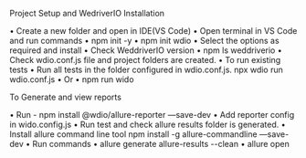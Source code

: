Project Setup and WedriverIO Installation

•	Create a new folder and open in IDE(VS Code)
•	Open terminal  in VS Code and run commands
•	npm init -y
•	npm init wdio
•	Select the options as required and install
•	Check WeddriverIO version 
•	npm ls weddriverio
•	Check wdio.conf.js file and project folders are created.
•	To run existing tests
•	Run all tests in the folder configured in wdio.conf.js.  npx wdio run wdio.conf.js
•	Or 
•	npm run wido

To Generate and view reports

•	Run - npm install @wdio/allure-reporter —save-dev
•	Add reporter config in wido.config.js
•	Run test and check allure results folder is generated.
•	Install allure command line tool npm install -g allure-commandline —save-dev
•	Run commands
•	allure generate allure-results --clean
•	allure open
